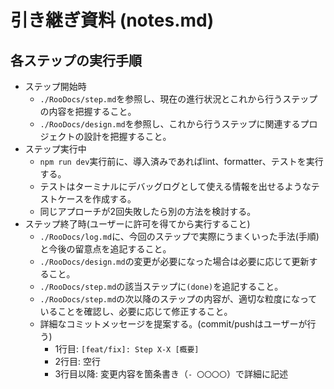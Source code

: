 # 引き継ぎ資料 (notes.md)

## 各ステップの実行手順

- ステップ開始時
  - `./RooDocs/step.md`を参照し、現在の進行状況とこれから行うステップの内容を把握すること。
  - `./RooDocs/design.md`を参照し、これから行うステップに関連するプロジェクトの設計を把握すること。
- ステップ実行中
  - `npm run dev`実行前に、導入済みであればlint、formatter、テストを実行する。
  - テストはターミナルにデバッグログとして使える情報を出せるようなテストケースを作成する。
  - 同じアプローチが2回失敗したら別の方法を検討する。
- ステップ終了時(ユーザーに許可を得てから実行すること)
  - `./RooDocs/log.md`に、今回のステップで実際にうまくいった手法(手順)と今後の留意点を追記すること。
  - `./RooDocs/design.md`の変更が必要になった場合は必要に応じて更新すること。
  - `./RooDocs/step.md`の該当ステップに`(done)`を追記すること。
  - `./RooDocs/step.md`の次以降のステップの内容が、適切な粒度になっていることを確認し、必要に応じて修正すること。
  - 詳細なコミットメッセージを提案する。(commit/pushはユーザーが行う)
    - 1行目: `[feat/fix]: Step X-X [概要]`
    - 2行目: 空行
    - 3行目以降: 変更内容を箇条書き（`- 〇〇〇〇`）で詳細に記述
